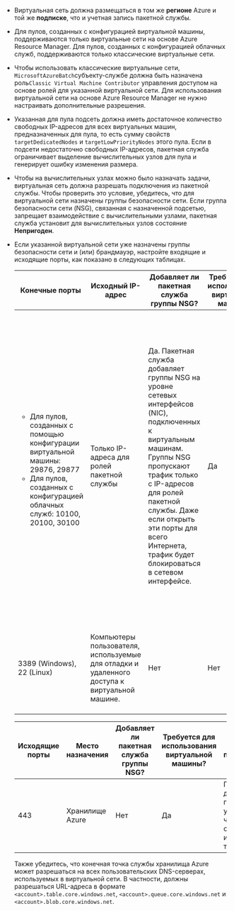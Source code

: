 - Виртуальная сеть должна размещаться в том же **регионе** Azure и той же **подписке**, что и учетная запись пакетной службы.

- Для пулов, созданных с конфигурацией виртуальной машины, поддерживаются только виртуальные сети на основе Azure Resource Manager. Для пулов, созданных с конфигурацией облачных служб, поддерживаются только классические виртуальные сети. 
  
- Чтобы использовать классические виртуальные сети, `MicrosoftAzureBatch`субъекту-службе должна быть назначена роль`Classic Virtual Machine Contributor` управления доступом на основе ролей для указанной виртуальной сети. Для использования виртуальной сети на основе Azure Resource Manager не нужно настраивать дополнительные разрешения.

- Указанная для пула подсеть должна иметь достаточное количество свободных IP-адресов для всех виртуальных машин, предназначенных для пула, то есть сумму свойств `targetDedicatedNodes` и `targetLowPriorityNodes` этого пула. Если в подсети недостаточно свободных IP-адресов, пакетная служба ограничивает выделение вычислительных узлов для пула и генерирует ошибку изменения размера. 

- Чтобы на вычислительных узлах можно было назначать задачи, виртуальная сеть должна разрешать подключения из пакетной службы. Чтобы проверить это условие, убедитесь, что для виртуальной сети назначены группы безопасности сети. Если группа безопасности сети (NSG), связанная с назначенной подсетью, запрещает взаимодействие с вычислительными узлами, пакетная служба установит для вычислительных узлов состояние **Непригоден**. 

- Если указанной виртуальной сети уже назначены группы безопасности сети и (или) брандмауэр, настройте входящие и исходящие порты, как показано в следующих таблицах.


  |    Конечные порты    |    Исходный IP-адрес      |    Добавляет ли пакетная служба группы NSG?    |    Требуется для использования виртуальной машины?    |    Действие пользователя   |
  |---------------------------|---------------------------|----------------------------|-------------------------------------|-----------------------|
  |   <ul><li>Для пулов, созданных с помощью конфигурации виртуальной машины: 29876, 29877</li><li>Для пулов, созданных с конфигурацией облачных служб: 10100, 20100, 30100</li></ul>        |    Только IP-адреса для ролей пакетной службы |    Да. Пакетная служба добавляет группы NSG на уровне сетевых интерфейсов (NIC), подключенных к виртуальным машинам. Группы NSG пропускают трафик только с IP-адресов для ролей пакетной службы. Даже если открыть эти порты для всего Интернета, трафик будет блокироваться в сетевом интерфейсе. |    Да  |  Указывать NSG не требуется, так как пакетная служба пропускает только трафик с IP-адресов пакетной службы. <br /><br /> Если вы все же укажете NSG, убедитесь, что эти порты открыты для входящего трафика. <br /><br /> При указании * в качестве исходного IP-адреса в группе NSG пакетная служба по-прежнему добавляет группы NSG на уровне сетевого интерфейса, подключенного к виртуальным машинам. |
  |    3389 (Windows), 22 (Linux)               |    Компьютеры пользователя, используемые для отладки и удаленного доступа к виртуальной машине.    |    Нет                                    |    Нет                    |    Добавьте группы NSG, чтобы разрешить удаленный доступ к виртуальной машине по протоколу RDP и (или) SSH.   |                                


  |    Исходящие порты    |    Место назначения    |    Добавляет ли пакетная служба группы NSG?    |    Требуется для использования виртуальной машины?    |    Действие пользователя    |
  |------------------------|-------------------|----------------------------|-------------------------------------|------------------------|
  |    443    |    Хранилище Azure    |    Нет    |    Да    |    При добавлении групп NSG убедитесь, что этот порт открыт для исходящего трафика.    |

  Также убедитесь, что конечная точка службы хранилища Azure может разрешаться на всех пользовательских DNS-серверах, используемых в виртуальной сети. В частности, должны разрешаться URL-адреса в формате `<account>.table.core.windows.net`, `<account>.queue.core.windows.net` и `<account>.blob.core.windows.net`. 